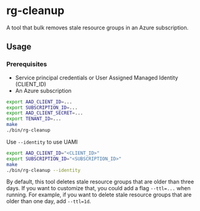 # rg-cleanup
A tool that bulk removes stale resource groups in an Azure subscription.

## Usage

### Prerequisites

- Service principal credentials or User Assigned Managed Identity (CLIENT_ID)
- An Azure subscription

```bash
export AAD_CLIENT_ID=...
export SUBSCRIPTION_ID=...
export AAD_CLIENT_SECRET=...
export TENANT_ID=...
make
./bin/rg-cleanup
```

Use `--identity` to use UAMI

```bash
export AAD_CLIENT_ID="<CLIENT_ID>"
export SUBSCRIPTION_ID="<SUBSCRIPTION_ID>"
make
./bin/rg-cleanup --identity
```

By default, this tool deletes stale resource groups that are older than three days. If you want to customize that, you could add a flag `--ttl=...` when running. For example, if you want to delete stale resource groups that are older than one day, add `--ttl=1d`.
